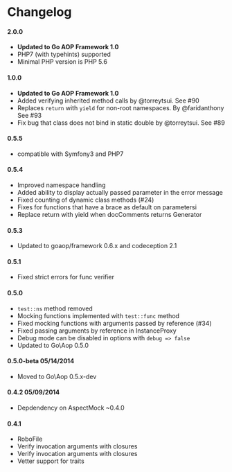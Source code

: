 # Changelog

#### 2.0.0

* **Updated to Go AOP Framework 1.0**
* PHP7 (with typehints) supported
* Minimal PHP version is PHP 5.6

#### 1.0.0

* **Updated to Go AOP Framework 1.0**
* Added verifying inherited method calls by @torreytsui. See #90
* Replaces `return` with `yield` for non-root namespaces. By @faridanthony See #93
* Fix bug that class does not bind in static double by @torreytsui. See #89

#### 0.5.5

* compatible with Symfony3 and PHP7

#### 0.5.4

* Improved namespace handling
* Added ability to display actually passed parameter in the error message
* Fixed counting of dynamic class methods (#24)
* Fixes for functions that have a brace as default on parametersi
* Replace return with yield when docComments returns Generator


#### 0.5.3

* Updated to goaop/framework 0.6.x and codeception 2.1


#### 0.5.1

* Fixed strict errors for func verifier


#### 0.5.0

* `test::ns` method removed
* Mocking functions implemented with `test::func` method
* Fixed mocking functions with arguments passed by reference (#34)
* Fixed passing arguments by reference in InstanceProxy
* Debug mode can be disabled in options with `debug => false`
* Updated to Go\Aop 0.5.0


#### 0.5.0-beta 05/14/2014

* Moved to Go\Aop 0.5.x-dev


#### 0.4.2 05/09/2014

* Depdendency on AspectMock ~0.4.0


#### 0.4.1

* RoboFile
* Verify invocation arguments with closures
* Verify invocation arguments with closures
* Vetter support for traits

